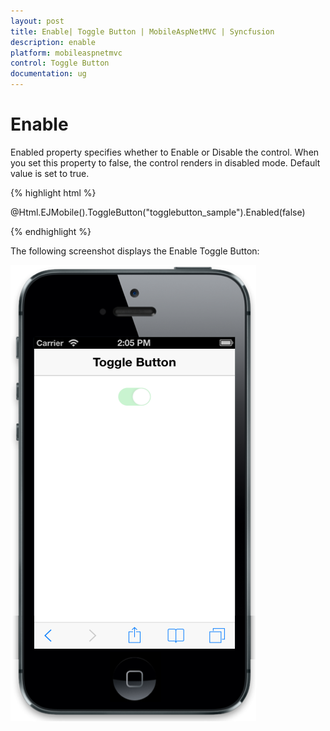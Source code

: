 ```yaml
---
layout: post
title: Enable| Toggle Button | MobileAspNetMVC | Syncfusion
description: enable
platform: mobileaspnetmvc
control: Toggle Button
documentation: ug
---
```


# Enable

Enabled property specifies whether to Enable or Disable the control. When you set this property to false, the control renders in disabled mode. Default value is set to true.

{% highlight html %}

@Html.EJMobile().ToggleButton("togglebutton_sample").Enabled(false)

{% endhighlight %}

The following screenshot displays the Enable Toggle Button:

![C:/Users/vincentxavier/Desktop/Work/Documentation/Complete Doc/ToggleButton/images/ios7_3.png](Enable_images/Enable_img1.png)



